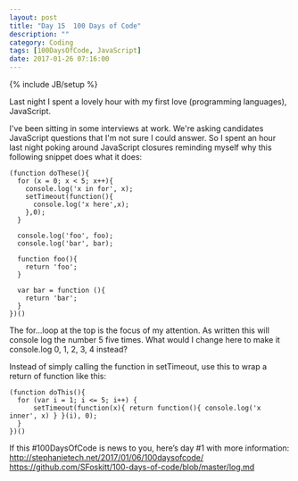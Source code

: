 ```yaml
---
layout: post
title: "Day 15  100 Days of Code"
description: ""
category: Coding
tags: [100DaysOfCode, JavaScript]
date: 2017-01-26 07:16:00
---
```

{% include JB/setup %}

Last night I spent a lovely hour with my first love (programming languages), JavaScript.  

I've been sitting in some interviews at work.  We're asking candidates JavaScript questions that I'm not sure I could answer.  So I spent an hour last night poking around JavaScript closures reminding myself why this following snippet does what it does:

```
(function doThese(){
  for (x = 0; x < 5; x++){
    console.log('x in for', x);
    setTimeout(function(){
      console.log('x here',x);
    },0);
  }

  console.log('foo', foo);
  console.log('bar', bar);
  
  function foo(){
    return 'foo';
  }
  
  var bar = function (){
    return 'bar';
  }
})()
```

The for...loop at the top is the focus of my attention.  As written this will console log the number 5 five times.  What would I change here to make it console.log 0, 1, 2, 3, 4 instead?

Instead of simply calling the function in setTimeout, use this to wrap a return of function like this:

```
(function doThis(){
  for (var i = 1; i <= 5; i++) {
      setTimeout(function(x){ return function(){ console.log('x inner', x) } }(i), 0);
  }
})()
```


If this #100DaysOfCode is news to you, here’s day #1 with more information:
http://stephanietech.net/2017/01/06/100daysofcode/
https://github.com/SFoskitt/100-days-of-code/blob/master/log.md
